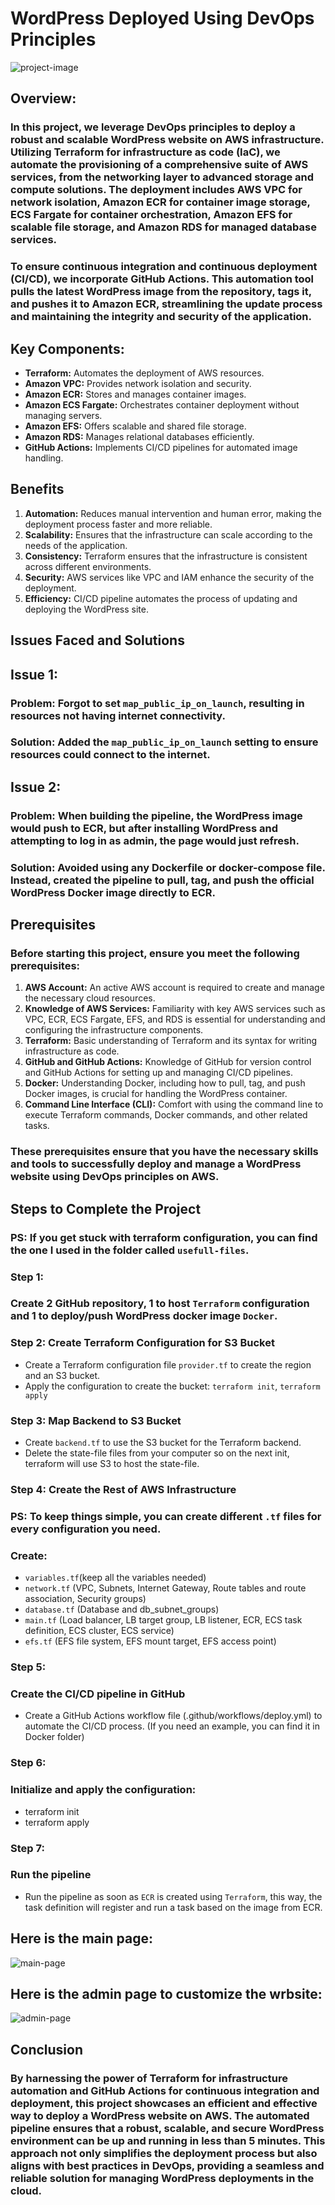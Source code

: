 # WordPress Deployed Using DevOps Principles

![project-image](/Project-8-WP-Deployed-On-ECS/images/project-image.png)

## Overview: 

### In this project, we leverage DevOps principles to deploy a robust and scalable WordPress website on AWS infrastructure. Utilizing Terraform for infrastructure as code (IaC), we automate the provisioning of a comprehensive suite of AWS services, from the networking layer to advanced storage and compute solutions. The deployment includes AWS VPC for network isolation, Amazon ECR for container image storage, ECS Fargate for container orchestration, Amazon EFS for scalable file storage, and Amazon RDS for managed database services.

### To ensure continuous integration and continuous deployment (CI/CD), we incorporate GitHub Actions. This automation tool pulls the latest WordPress image from the repository, tags it, and pushes it to Amazon ECR, streamlining the update process and maintaining the integrity and security of the application.

## **Key Components:**

- **Terraform:** Automates the deployment of AWS resources.
- **Amazon VPC:** Provides network isolation and security.
- **Amazon ECR:** Stores and manages container images.
- **Amazon ECS Fargate:** Orchestrates container deployment without managing servers.
- **Amazon EFS:** Offers scalable and shared file storage.
- **Amazon RDS:** Manages relational databases efficiently.
- **GitHub Actions:** Implements CI/CD pipelines for automated image handling.

## **Benefits**

1. **Automation:** Reduces manual intervention and human error, making the deployment process faster and more reliable.
2. **Scalability:** Ensures that the infrastructure can scale according to the needs of the application.
3. **Consistency:** Terraform ensures that the infrastructure is consistent across different environments.
4. **Security:** AWS services like VPC and IAM enhance the security of the deployment.
5. **Efficiency:** CI/CD pipeline automates the process of updating and deploying the WordPress site.

## **Issues Faced and Solutions**

## **Issue 1:**

### **Problem:** Forgot to set `map_public_ip_on_launch`, resulting in resources not having internet connectivity.
### **Solution:** Added the `map_public_ip_on_launch` setting to ensure resources could connect to the internet.

## **Issue 2:**

### **Problem:** When building the pipeline, the WordPress image would push to ECR, but after installing WordPress and attempting to log in as admin, the page would just refresh.
### **Solution:** Avoided using any Dockerfile or docker-compose file. Instead, created the pipeline to pull, tag, and push the official WordPress Docker image directly to ECR.

## **Prerequisites**
### Before starting this project, ensure you meet the following prerequisites:

1. **AWS Account:** An active AWS account is required to create and manage the necessary cloud resources.
2. **Knowledge of AWS Services:** Familiarity with key AWS services such as VPC, ECR, ECS Fargate, EFS, and RDS is essential for understanding and configuring the infrastructure components.
3. **Terraform:** Basic understanding of Terraform and its syntax for writing infrastructure as code.
4. **GitHub and GitHub Actions:** Knowledge of GitHub for version control and GitHub Actions for setting up and managing CI/CD pipelines.
5. **Docker:** Understanding Docker, including how to pull, tag, and push Docker images, is crucial for handling the WordPress container.
6. **Command Line Interface (CLI):** Comfort with using the command line to execute Terraform commands, Docker commands, and other related tasks.
### These prerequisites ensure that you have the necessary skills and tools to successfully deploy and manage a WordPress website using DevOps principles on AWS.

## **Steps to Complete the Project**

### PS: If you get stuck with terraform configuration, you can find the one I used in the folder called `usefull-files`.

### **Step 1:**

### Create 2 GitHub repository, 1 to host `Terraform` configuration and 1 to deploy/push WordPress docker image `Docker`.

### **Step 2:** Create Terraform Configuration for S3 Bucket
- Create a Terraform configuration file `provider.tf` to create the region and an S3 bucket.
- Apply the configuration to create the bucket: `terraform init`, `terraform apply`

### **Step 3:** Map Backend to S3 Bucket

- Create `backend.tf` to use the S3 bucket for the Terraform backend.
- Delete the state-file files from your computer so on the next init, terraform will use S3 to host the state-file.

### **Step 4:** Create the Rest of AWS Infrastructure

### PS: To keep things simple, you can create different `.tf` files for every configuration you need.

### **Create:**
- `variables.tf`(keep all the variables needed) 
- `network.tf` (VPC, Subnets, Internet Gateway, Route tables and route association, Security groups)
- `database.tf` (Database and db_subnet_groups)
- `main.tf` (Load balancer, LB target group, LB listener, ECR, ECS task definition, ECS cluster, ECS service)
- `efs.tf` (EFS file system, EFS mount target, EFS access point)

### **Step 5:**

### **Create the CI/CD pipeline in GitHub**

- Create a GitHub Actions workflow file (.github/workflows/deploy.yml) to automate the CI/CD process. (If you need an example, you can find it in Docker folder)

### **Step 6:**

### **Initialize and apply the configuration:**

- terraform init
- terraform apply

### **Step 7:**

### **Run the pipeline**
- Run the pipeline as soon as `ECR` is created using `Terraform`, this way, the task definition will register and run a task based on the image from ECR.


## Here is the main page:
![main-page](/Project-8-WP-Deployed-On-ECS/images/main-website.png)

## Here is the admin page to customize the wrbsite:
![admin-page](/Project-8-WP-Deployed-On-ECS/images/admin-website.png)

## **Conclusion**

### By harnessing the power of Terraform for infrastructure automation and GitHub Actions for continuous integration and deployment, this project showcases an efficient and effective way to deploy a WordPress website on AWS. The automated pipeline ensures that a robust, scalable, and secure WordPress environment can be up and running in less than 5 minutes. This approach not only simplifies the deployment process but also aligns with best practices in DevOps, providing a seamless and reliable solution for managing WordPress deployments in the cloud.
